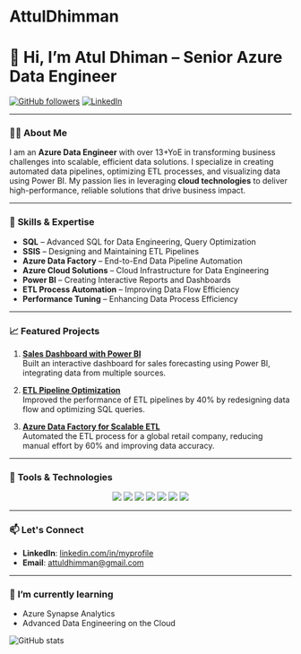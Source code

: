 # AttulDhimman
# 👋 Hi, I’m **Atul Dhiman** – Senior Azure Data Engineer
[![GitHub followers](https://img.shields.io/github/followers/yourusername.svg?style=social&label=Follow&maxAge=2592000)](https://github.com/yourusername?tab=followers)
[![LinkedIn](https://img.shields.io/badge/LinkedIn-Profile-blue)](https://www.linkedin.com/in/atuladi/)

---

### 🧑‍💻 **About Me**
I am an **Azure Data Engineer** with over 13+YoE in transforming business challenges into scalable, efficient data solutions. I specialize in creating automated data pipelines, optimizing ETL processes, and visualizing data using Power BI. My passion lies in leveraging **cloud technologies** to deliver high-performance, reliable solutions that drive business impact.

---

### 🔧 **Skills & Expertise**
- **SQL** – Advanced SQL for Data Engineering, Query Optimization
- **SSIS** – Designing and Maintaining ETL Pipelines
- **Azure Data Factory** – End-to-End Data Pipeline Automation
- **Azure Cloud Solutions** – Cloud Infrastructure for Data Engineering
- **Power BI** – Creating Interactive Reports and Dashboards
- **ETL Process Automation** – Improving Data Flow Efficiency
- **Performance Tuning** – Enhancing Data Process Efficiency

---

### 📈 **Featured Projects**
1. **[Sales Dashboard with Power BI](https://github.com/yourusername/project1)**  
   Built an interactive dashboard for sales forecasting using Power BI, integrating data from multiple sources.

2. **[ETL Pipeline Optimization](https://github.com/yourusername/project2)**  
   Improved the performance of ETL pipelines by 40% by redesigning data flow and optimizing SQL queries.

3. **[Azure Data Factory for Scalable ETL](https://github.com/yourusername/project3)**  
   Automated the ETL process for a global retail company, reducing manual effort by 60% and improving data accuracy.

---

### 🚀 **Tools & Technologies**
<p align="center">
  <img src="https://img.shields.io/badge/-SQL%20Expert-blue" />
  <img src="https://img.shields.io/badge/-SSIS%20Expert-olive" />
  <img src="https://img.shields.io/badge/-MS%20Azure%20Data%20Factory-blue" />
  <img src="https://img.shields.io/badge/-Power%20BI%20Advance-yellow" />
  <img src="https://img.shields.io/badge/-Azure%20Cloud%20Advance-orange" />
  <img src="https://img.shields.io/badge/-ETL%20Expert-green" />
  <img src="https://img.shields.io/badge/-Performance%20Tuning%20Expert-orange" />
</p>

---

### 📫 **Let's Connect**
- **LinkedIn**: [linkedin.com/in/myprofile](https://www.linkedin.com/in/atuladi/)
- **Email**: attuldhimman@gmail.com

---

### 🌱 **I’m currently learning**
- Azure Synapse Analytics
- Advanced Data Engineering on the Cloud

![GitHub stats](https://github-readme-stats.vercel.app/api?username=yourusername&show_icons=true&theme=radical)

